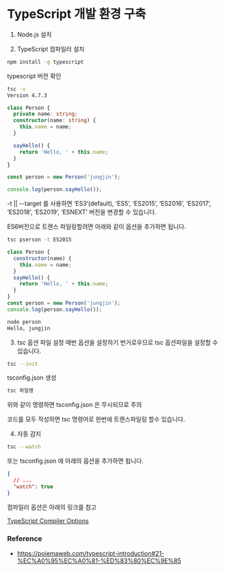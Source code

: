 # TypeScript 개발 환경 구축

1. Node.js 설치

2. TypeScript 컴파일러 설치

```bash
npm install -g typescript
```

typescript 버전 확인

```bash
tsc -v
Version 4.7.3
```

```ts
class Person {
  private name: string;
  constructor(name: string) {
    this.name = name;
  }

  sayHello() {
    return 'Hello, ' + this.name;
  }
}

const person = new Person('jungjin');

console.log(person.sayHello());
```

-t || --target 를 사용하면 ‘ES3’(default), ‘ES5’, ‘ES2015’, ‘ES2016’, ‘ES2017’, ‘ES2018’, ‘ES2019’, ‘ESNEXT’ 버전을 변경할 수 있습니다.

ES6버전으로 트랜스 파일링할려면 아래와 같이 옵션을 추가하면 됩니다.

```bash
tsc pserson -t ES2015
```

```js
class Person {
  constructor(name) {
    this.name = name;
  }
  sayHello() {
    return 'Hello, ' + this.name;
  }
}
const person = new Person('jungjin');
console.log(person.sayHello());
```

```bash
node person
Hello, jungjin
```

3. tsc 옵션 파일 설정
   매번 옵션을 설정하기 번거로우므로 tsc 옵션파일을 설정할 수 있습니다.

```bash
tsc --init
```

tsconfig.json 생성

```bash
tsc 파일명
```

위와 같이 명령하면 tsconfig.json 은 무시되므로 주의

코드를 모두 작성하면 tsc 명령어로 한번에 트랜스파일링 할수 있습니다.

4. 자동 감지

```bash
tsc --watch
```

또는 tsconfig.json 에 아래의 옵션을 추가하면 됩니다.

```json
{
  // ...
  "watch": true
}
```

컴파일러 옵션은 아래의 링크를 참고

[TypeScript Compiler Options](https://www.typescriptlang.org/docs/handbook/compiler-options.html)

### Reference

- https://poiemaweb.com/typescript-introduction#21-%EC%A0%95%EC%A0%81-%ED%83%80%EC%9E%85
